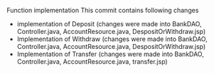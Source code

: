 Function implementation
This commit contains following changes

- implementation of Deposit (changes were made into BankDAO, Controller.java, AccountResource.java, DespositOrWithdraw.jsp)
- Implementation of Withdraw (changes were made into BankDAO, Controller.java, AccountResource.java, DespositOrWithdraw.jsp)
- Implementation of Transfer (changes were made into BankDAO, Controller.java, AccountResource.java, transfer.jsp)
